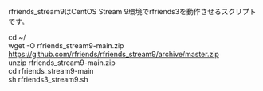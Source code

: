 rfriends_stream9はCentOS Stream 9環境でrfriends3を動作させるスクリプトです。  
  
cd ~/  
wget -O rfriends_stream9-main.zip https://github.com/rfriends/rfriends_stream9/archive/master.zip  
unzip rfriends_stream9-main.zip  
cd rfriends_stream9-main  
sh rfriends3_stream9.sh  

